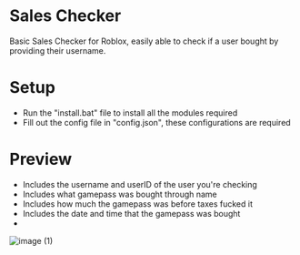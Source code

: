 # Sales Checker
Basic Sales Checker for Roblox, easily able to check if a user bought by providing their username.

# Setup
- Run the "install.bat" file to install all the modules required
- Fill out the config file in "config.json", these configurations are required

# Preview
- Includes the username and userID of the user you're checking
- Includes what gamepass was bought through name
- Includes how much the gamepass was before taxes fucked it
- Includes the date and time that the gamepass was bought
- 
![image (1)](https://user-images.githubusercontent.com/82015460/212562448-87b7c585-37ba-4988-9dea-7306e606c2b7.png)
